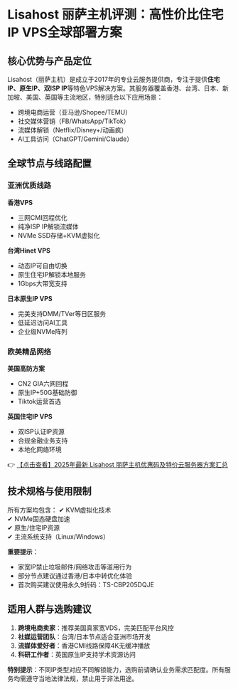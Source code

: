 # Lisahost 丽萨主机评测：高性价比住宅IP VPS全球部署方案

## 核心优势与产品定位
Lisahost（丽萨主机）是成立于2017年的专业云服务提供商，专注于提供**住宅IP、原生IP、双ISP IP**等特色VPS解决方案。其服务器覆盖香港、台湾、日本、新加坡、美国、英国等主流地区，特别适合以下应用场景：
- 跨境电商运营（亚马逊/Shopee/TEMU）
- 社交媒体营销（FB/WhatsApp/TikTok）
- 流媒体解锁（Netflix/Disney+/动画疯）
- AI工具访问（ChatGPT/Gemini/Claude）

## 全球节点与线路配置
### 亚洲优质线路
**香港VPS**  
- 三网CMI回程优化  
- 纯净ISP IP解锁流媒体  
- NVMe SSD存储+KVM虚拟化  

**台湾Hinet VPS**  
- 动态IP可自由切换  
- 原生住宅IP解锁本地服务  
- 1Gbps大带宽支持  

**日本原生IP VPS**  
- 完美支持DMM/TVer等日区服务  
- 低延迟访问AI工具  
- 企业级NVMe阵列  

### 欧美精品网络
**美国高防方案**  
- CN2 GIA六网回程  
- 原生IP+50G基础防御  
- Tiktok运营首选  

**英国住宅IP VPS**  
- 双ISP认证IP资源  
- 合规金融业务支持  
- 本地化网络环境  

👉 [【点击查看】2025年最新 Lisahost 丽萨主机优惠码及特价云服务器方案汇总](https://bit.ly/lisazhuji)

## 技术规格与使用限制
所有方案均包含：
✔ KVM虚拟化技术  
✔ NVMe固态硬盘加速  
✔ 原生/住宅IP资源  
✔ 主流系统支持（Linux/Windows）  

**重要提示**：  
- 家宽IP禁止垃圾邮件/网络攻击等滥用行为  
- 部分节点建议通过香港/日本中转优化体验  
- 首次购买建议使用永久9折码：TS-CBP205DQJE  

## 适用人群与选购建议
1. **跨境电商卖家**：推荐美国真家宽VDS，完美匹配平台风控  
2. **社媒运营团队**：台湾/日本节点适合亚洲市场开发  
3. **流媒体爱好者**：香港CMI线路保障4K无缓冲播放  
4. **科研工作者**：英国原生IP支持学术资源访问  

**特别提示**：不同IP类型对应不同解锁能力，选购前请确认业务需求匹配度。所有服务均需遵守当地法律法规，禁止用于非法用途。